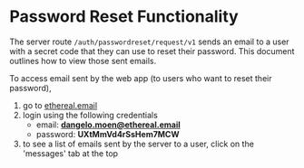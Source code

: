 # Password Reset Functionality

The server route `/auth/passwordreset/request/v1` sends an email to a user with a secret code that they can use to reset their password. This document outlines how to view those sent emails.

To access email sent by the web app (to users who want to reset their password), 
1. go to [ethereal.email](http://ethereal.email)
2. login using the following credentials
    - email: **dangelo.moen@ethereal.email**
    - password: **UXtMmVd4rSsHem7MCW**
3. to see a list of emails sent by the server to a user, click on the 'messages' tab at the top